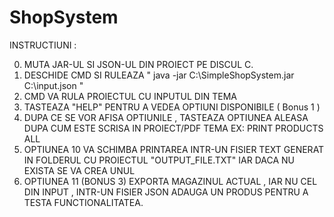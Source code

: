 # ShopSystem

INSTRUCTIUNI :

0. MUTA JAR-UL SI JSON-UL DIN PROIECT PE DISCUL C.
1. DESCHIDE CMD SI RULEAZA  " java -jar C:\SimpleShopSystem.jar C:\input.json " 
2. CMD VA RULA PROIECTUL CU INPUTUL DIN TEMA 
3. TASTEAZA "HELP" PENTRU A VEDEA OPTIUNI DISPONIBILE ( Bonus 1 )
4. DUPA CE SE VOR AFISA OPTIUNILE , TASTEAZA OPTIUNEA ALEASA DUPA CUM ESTE SCRISA IN PROIECT/PDF TEMA EX: PRINT PRODUCTS ALL
5. OPTIUNEA 10 VA SCHIMBA PRINTAREA INTR-UN FISIER TEXT GENERAT IN FOLDERUL CU PROIECTUL "OUTPUT_FILE.TXT" IAR DACA NU EXISTA SE VA CREA UNUL
6. OPTIUNEA 11 (BONUS 3) EXPORTA MAGAZINUL ACTUAL , IAR NU CEL DIN INPUT , INTR-UN FISIER JSON 
ADAUGA UN PRODUS PENTRU A TESTA FUNCTIONALITATEA.
